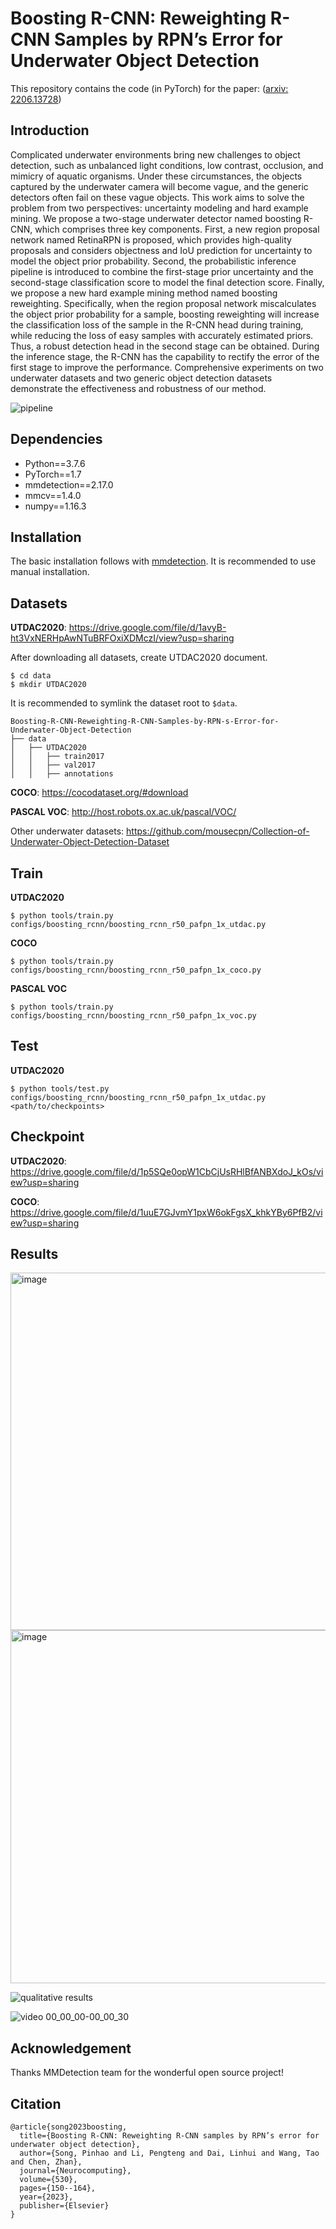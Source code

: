 # Boosting R-CNN: Reweighting R-CNN Samples by RPN’s Error for Underwater Object Detection

This repository contains the code (in PyTorch) for the paper: ([arxiv: 2206.13728](http://arxiv.org/abs/2206.13728))

## Introduction

Complicated underwater environments bring new challenges to object detection, such as unbalanced light conditions, low contrast, occlusion, and mimicry of aquatic organisms. Under these circumstances, the objects captured by the underwater camera will become vague, and the generic detectors often fail on these vague objects. This work aims to solve the problem from two perspectives: uncertainty modeling and hard example mining. We propose a two-stage underwater detector named boosting R-CNN, which comprises three key components. First, a new region proposal network named RetinaRPN is proposed, which provides high-quality proposals and considers objectness and IoU prediction for uncertainty to model the object prior probability. Second, the probabilistic inference pipeline is introduced to combine the first-stage prior uncertainty and the second-stage classification score to model the final detection score. Finally, we propose a new hard example mining method named boosting reweighting. Specifically, when the region proposal network miscalculates the object prior probability for a sample, boosting reweighting will increase the classification loss of the sample in the R-CNN head during training, while reducing the loss of easy samples with accurately estimated priors. Thus, a robust detection head in the second stage can be obtained. During the inference stage, the R-CNN has the capability to rectify the error of the first stage to improve the performance. Comprehensive experiments on two underwater datasets and two generic object detection datasets demonstrate the effectiveness and robustness of our method. 

![pipeline](https://user-images.githubusercontent.com/46233799/175853966-7e9464aa-406b-42fa-a1b4-b0639dbaf577.png)


## Dependencies

- Python==3.7.6
- PyTorch==1.7
- mmdetection==2.17.0
- mmcv==1.4.0
- numpy==1.16.3

## Installation

The basic installation follows with [mmdetection](https://github.com/mousecpn/mmdetection/blob/master/docs/get_started.md). It is recommended to use manual installation. 

## Datasets

**UTDAC2020**: https://drive.google.com/file/d/1avyB-ht3VxNERHpAwNTuBRFOxiXDMczI/view?usp=sharing

After downloading all datasets, create UTDAC2020 document.

```
$ cd data
$ mkdir UTDAC2020
```

It is recommended to symlink the dataset root to `$data`.

```
Boosting-R-CNN-Reweighting-R-CNN-Samples-by-RPN-s-Error-for-Underwater-Object-Detection
├── data
│   ├── UTDAC2020
│   │   ├── train2017
│   │   ├── val2017
│   │   ├── annotations
```

**COCO**: https://cocodataset.org/#download

**PASCAL VOC**: http://host.robots.ox.ac.uk/pascal/VOC/

Other underwater datasets: https://github.com/mousecpn/Collection-of-Underwater-Object-Detection-Dataset

## Train

**UTDAC2020**

```
$ python tools/train.py configs/boosting_rcnn/boosting_rcnn_r50_pafpn_1x_utdac.py
```

**COCO**

```
$ python tools/train.py configs/boosting_rcnn/boosting_rcnn_r50_pafpn_1x_coco.py
```

**PASCAL VOC**

```
$ python tools/train.py configs/boosting_rcnn/boosting_rcnn_r50_pafpn_1x_voc.py
```

## Test

**UTDAC2020**

```
$ python tools/test.py configs/boosting_rcnn/boosting_rcnn_r50_pafpn_1x_utdac.py <path/to/checkpoints>
```

## Checkpoint

**UTDAC2020**: https://drive.google.com/file/d/1p5SQe0opW1CbCjUsRHlBfANBXdoJ_kOs/view?usp=sharing

**COCO**: https://drive.google.com/file/d/1uuE7GJvmY1pxW6okFgsX_khkYBy6PfB2/view?usp=sharing


## Results

<img width="572" alt="image" src="https://user-images.githubusercontent.com/46233799/191498834-26c4aeff-23ad-4168-adc7-59b1c5b6d87a.png">

<img width="565" alt="image" src="https://user-images.githubusercontent.com/46233799/191498896-2285fd70-c385-43e4-a0db-992f45d7d0c8.png">


![qualitative results](https://user-images.githubusercontent.com/46233799/175853981-828f55f8-d868-4524-ab8a-cc24ab92ec05.png)

![video 00_00_00-00_00_30](https://user-images.githubusercontent.com/46233799/175854144-e61280e7-9c06-4d59-b739-3e4974121dbb.gif)

## Acknowledgement

Thanks MMDetection team for the wonderful open source project!

## Citation

```
@article{song2023boosting,
  title={Boosting R-CNN: Reweighting R-CNN samples by RPN’s error for underwater object detection},
  author={Song, Pinhao and Li, Pengteng and Dai, Linhui and Wang, Tao and Chen, Zhan},
  journal={Neurocomputing},
  volume={530},
  pages={150--164},
  year={2023},
  publisher={Elsevier}
}
```

